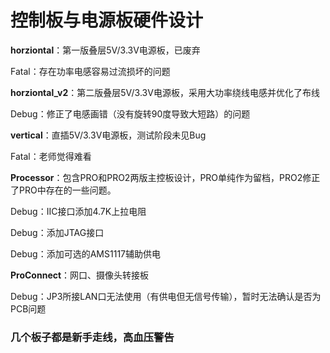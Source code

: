 # 控制板与电源板硬件设计

**horziontal**：第一版叠层5V/3.3V电源板，已废弃

Fatal：存在功率电感容易过流损坏的问题

**horziontal_v2**：第二版叠层5V/3.3V电源板，采用大功率绕线电感并优化了布线

Debug：修正了电感画错（没有旋转90度导致大短路）的问题

**vertical**：直插5V/3.3V电源板，测试阶段未见Bug

Fatal：老师觉得难看

**Processor**：包含PRO和PRO2两版主控板设计，PRO单纯作为留档，PRO2修正了PRO中存在的一些问题。

Debug：IIC接口添加4.7K上拉电阻

Debug：添加JTAG接口

Debug：添加可选的AMS1117辅助供电

**ProConnect**：网口、摄像头转接板

Debug：JP3所接LAN口无法使用（有供电但无信号传输），暂时无法确认是否为PCB问题

### 几个板子都是新手走线，高血压警告